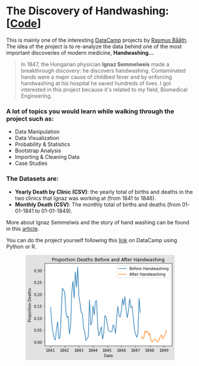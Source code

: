 # The Discovery of Handwashing: [[Code](https://github.com/OmarAlkousa/The-Discovery-of-Handwashing/blob/main/Dr.%20Semmelweis%20and%20the%20Discovery%20of%20Handwashing/notebook.ipynb)]

This is mainly one of the interesting [DataCamp](https://app.datacamp.com/learn) projects by [Rasmus Bååth](https://www.datacamp.com/instructors/rasmus-baath). The idea of the project is to re-analyze the data behind one of the most important discoveries of modern medicine, **Handwashing...**

> In 1847, the Hungarian physician **Ignaz Semmelweis** made a breakthrough discovery: he discovers handwashing. Contaminated hands were a major cause of childbed fever and by enforcing handwashing at his hospital he saved hundreds of lives. I got interested in this project because it's related to my field, Biomedical Engineering.

### A lot of topics you would learn while walking through the project such as:
- Data Manipulation
- Data Visualization
- Probability & Statistics
- Bootstrap Analysis
- Importing & Cleaning Data
- Case Studies

### The Datasets are:
- **Yearly Death by Clinic (CSV)**: the yearly total of births and deaths in the two clinics that Ignaz was working at (from 1841 to 1846).
- **Monthly Death (CSV)**: The monthly total of births and deaths (from 01-01-1841 to 01-01-1849).


More about Ignaz Semmelwis and the story of hand washing can be found in this [article](https://qualitysafety.bmj.com/content/13/3/233).

You can do the project yourself following this [link](https://app.datacamp.com/learn/projects/discovery-of-handwashing) on DataCamp using Python or R.

<p align="center">
  <img src="https://github.com/OmarAlkousa/The-Discovery-of-Handwashing/blob/main/Dr.%20Semmelweis%20and%20the%20Discovery%20of%20Handwashing/datasets/Proportion_Deaths_Before_and_After_Handwashing.png", width="400">
</p>
